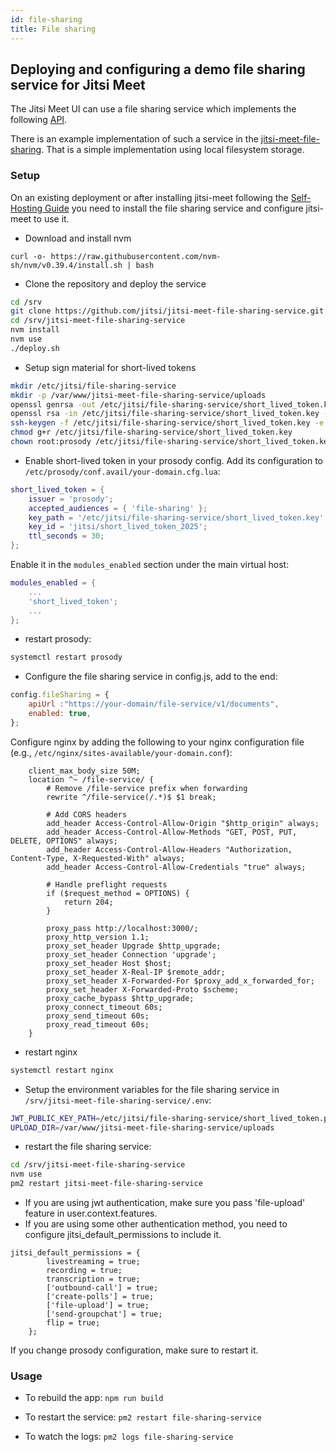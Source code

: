 ```yaml
---
id: file-sharing
title: File sharing
---
```


## Deploying and configuring a demo file sharing service for Jitsi Meet

The Jitsi Meet UI can use a file sharing service which implements the following [API](https://github.com/jitsi/jitsi-meet/blob/master/resources/file-sharing.yaml).

There is an example implementation of such a service in the [jitsi-meet-file-sharing](https://github.com/jitsi/jitsi-meet-file-sharing-service). 
That is a simple implementation using local filesystem storage.

### Setup

On an existing deployment or after installing jitsi-meet following the [Self-Hosting Guide](https://jitsi.org/qi) you need to install the file sharing service and configure jitsi-meet to use it.

- Download and install nvm
```
curl -o- https://raw.githubusercontent.com/nvm-sh/nvm/v0.39.4/install.sh | bash
```

- Clone the repository and deploy the service
```bash
cd /srv
git clone https://github.com/jitsi/jitsi-meet-file-sharing-service.git
cd /srv/jitsi-meet-file-sharing-service
nvm install
nvm use
./deploy.sh
```

- Setup sign material for short-lived tokens
```bash
mkdir /etc/jitsi/file-sharing-service
mkdir -p /var/www/jitsi-meet-file-sharing-service/uploads
openssl genrsa -out /etc/jitsi/file-sharing-service/short_lived_token.key 2048
openssl rsa -in /etc/jitsi/file-sharing-service/short_lived_token.key -pubout -out /etc/jitsi/file-sharing-service/short_lived_token.pub
ssh-keygen -f /etc/jitsi/file-sharing-service/short_lived_token.key -e -m pem > /etc/jitsi/file-sharing-service/short_lived_token.pem
chmod g+r /etc/jitsi/file-sharing-service/short_lived_token.key
chown root:prosody /etc/jitsi/file-sharing-service/short_lived_token.key
```

- Enable short-lived token in your prosody config.
Add its configuration to `/etc/prosody/conf.avail/your-domain.cfg.lua`:
```lua
short_lived_token = {
    issuer = 'prosody';
    accepted_audiences = { 'file-sharing' };
    key_path = '/etc/jitsi/file-sharing-service/short_lived_token.key';
    key_id = 'jitsi/short_lived_token_2025';
    ttl_seconds = 30;
};
```
Enable it in the `modules_enabled` section under the main virtual host:
```lua
modules_enabled = {
    ...
    'short_lived_token';
    ...
};
```

- restart prosody:
```bash
systemctl restart prosody
```

- Configure the file sharing service in config.js, add to the end:
```javascript
config.fileSharing = {
    apiUrl :"https://your-domain/file-service/v1/documents",
    enabled: true,
};
```

Configure nginx by adding the following to your nginx configuration file (e.g., `/etc/nginx/sites-available/your-domain.conf`):
```nginx
    client_max_body_size 50M;
    location ^~ /file-service/ {
        # Remove /file-service prefix when forwarding
        rewrite ^/file-service(/.*)$ $1 break;

        # Add CORS headers
        add_header Access-Control-Allow-Origin "$http_origin" always;
        add_header Access-Control-Allow-Methods "GET, POST, PUT, DELETE, OPTIONS" always;
        add_header Access-Control-Allow-Headers "Authorization, Content-Type, X-Requested-With" always;
        add_header Access-Control-Allow-Credentials "true" always;

        # Handle preflight requests
        if ($request_method = OPTIONS) {
            return 204;
        }

        proxy_pass http://localhost:3000/;
        proxy_http_version 1.1;
        proxy_set_header Upgrade $http_upgrade;
        proxy_set_header Connection 'upgrade';
        proxy_set_header Host $host;
        proxy_set_header X-Real-IP $remote_addr;
        proxy_set_header X-Forwarded-For $proxy_add_x_forwarded_for;
        proxy_set_header X-Forwarded-Proto $scheme;
        proxy_cache_bypass $http_upgrade;
        proxy_connect_timeout 60s;
        proxy_send_timeout 60s;
        proxy_read_timeout 60s;
    }
```
- restart nginx
```bash
systemctl restart nginx
```

- Setup the environment variables for the file sharing service in `/srv/jitsi-meet-file-sharing-service/.env`:
```bash
JWT_PUBLIC_KEY_PATH=/etc/jitsi/file-sharing-service/short_lived_token.pem
UPLOAD_DIR=/var/www/jitsi-meet-file-sharing-service/uploads
```

- restart the file sharing service:
```bash
cd /srv/jitsi-meet-file-sharing-service
nvm use
pm2 restart jitsi-meet-file-sharing-service
```

- If you are using jwt authentication, make sure you pass 'file-upload' feature in user.context.features.
- If you are using some other authentication method, you need to configure jitsi_default_permissions to include it.
```
jitsi_default_permissions = {
        livestreaming = true;
        recording = true;
        transcription = true;
        ['outbound-call'] = true;
        ['create-polls'] = true;
        ['file-upload'] = true;
        ['send-groupchat'] = true;
        flip = true;
    };
```
If you change prosody configuration, make sure to restart it.

### Usage

 - To rebuild the app: `npm run build`

 - To restart the service: `pm2 restart file-sharing-service`

 - To watch the logs: `pm2 logs file-sharing-service`


